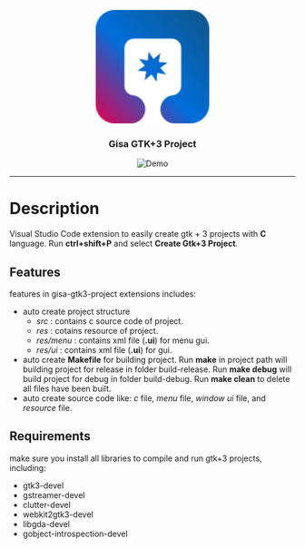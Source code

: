 <p align="center">
  <a href="" rel="noopener">
 <img width=200px height=200px src="icon/icon.png" alt="Project logo"></a>
</p>

<h3 align="center">Gisa GTK+3 Project</h3>

<div align="center">

![Demo](https://gitlab.com/yogiastawan/gisa-gtk-3-project/-/raw/master/gisa-gtk-3-demo.gif)

</div>

---

# Description
Visual Studio Code extension to easily create gtk + 3 projects with **C** language. Run **ctrl+shift+P** and select **Create Gtk+3 Project**.

## Features
features in gisa-gtk3-project extensions includes: 
* auto create project structure
    * *src* : contains c source code of project.
    * *res* : cotains resource of project.
    * *res/menu* : contains xml file (**.ui**) for menu gui.
    * *res/ui* : contains xml file (**.ui**) for gui.
* auto create **Makefile** for building project. Run **make** in project path will building project for release in folder build-release. Run **make debug** will build project for debug in folder build-debug. Run **make clean** to delete all files have been built.
* auto create source code like: *c* file, *menu* file, *window ui* file, and *resource* file.


## Requirements
make sure you install all libraries to compile and run gtk+3 projects, including:
* gtk3-devel
* gstreamer-devel
* clutter-devel
* webkit2gtk3-devel
* libgda-devel
* gobject-introspection-devel


